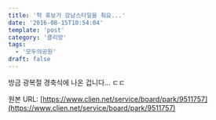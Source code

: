```yaml
---
title: '헉 휴보가 강남스타일을 춰요...'
date: '2016-08-15T10:54:04'
template: 'post'
category: '클리앙'
tags: 
  - '모두의공원'
draft: false
---
```


방금 광복절 경축식에 나온 겁니다... ㄷㄷ

원본 URL: [https://www.clien.net/service/board/park/9511757](https://www.clien.net/service/board/park/9511757)
